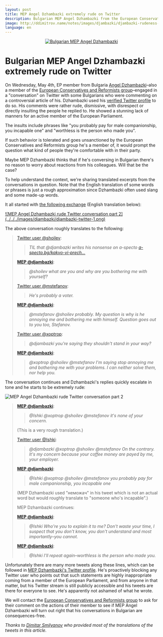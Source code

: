 ```yaml
---
layout: post
title: MEP Angel Dzhambazki extremely rude on Twitter
description: Bulgarian MEP Angel Dzhambazki from the European Conservatives and Reformists group engaged some Bulgarians in conversation on Twitter and was extremely rude, disrespectful and inpolite in a series of tweets on May 4th.
image: http://ddimitrov.name/notes/images/djambazki/djambazki-rudeness-tweet.png
language: en
---
```


<a href="http://www.europarl.europa.eu/meps/en/124873/ANGEL_DZHAMBAZKI_home.html" style="display: block; text-align: center;">
    <img src="../../../images/djambazki/djambazki-rudeness-tweet.png" alt="Bulgarian MEP Angel Dzhambazki" />
</a>

# Bulgarian MEP Angel Dzhambazki extremely rude on Twitter

On Wednesday, May 4th, EP member from Bulgaria [Angel Dzhambazki](http://www.europarl.europa.eu/meps/en/124873/ANGEL_DZHAMBAZKI_home.html)–also a member of the [European Conservatives and Reformists group](http://ecrgroup.eu/)–engaged in a "conversation" on Twitter with some Bulgarians who were commenting on a controversial article of his. Dzhambazki used his [verified Twitter profile](https://twitter.com/djambazki) to do so. His comments were rather rude, dismissive, with disrespect or directly insulting the people he replied to. He showed a stunning lack of manners for an active member of the European Parliament.

The insults include phrases like "you probably pay for male companionship, you incapable one" and "worthless is the person who made you".

If such behavior is tolerated and goes unsanctioned by the European Conservatives and Reformists group he's a member of, it would prompt the question what kind of people they're comfortable with in their party.

Maybe MEP Dzhambazki thinks that if he's conversing in Bulgarian there's no reason to worry about reactions from his colleagues. Will that be the case?

To help understand the context, we're sharing translated excerpts from the conversations in question. Note that the English translation of some words or phrases is just a rough approximation since Dzhambazki often used slang and some made-up words.

It all started with [the following exchange](https://twitter.com/djambazki/status/727860887592251392) (English translation below):

<a href="https://twitter.com/djambazki/status/727860887592251392">
![MEP Angel Dzhambazki rude Twitter conversation part 2](../../../images/djambazki/djambazki-twitter-1.png)
</a>

The above conversation roughly translates to the following:

> [Twitter user @shoilev](https://twitter.com/shoilev/status/727860643144011776):
>
> > _TIL that @djambazki writes his nonsense on a-specto [a-specto.bg/kakvo-vi-prech…](http://a-specto.bg/kakvo-vi-prechat-narodnite-tantsi/)_
>
> [**MEP @djambazki**](https://twitter.com/djambazki/status/727860887592251392):
>
> > _@shoilev what are you and why are you bothering me with yourself?_
>
> [Twitter user @mstefanov](https://twitter.com/mstefanov/status/727861771428614144):
>
> > _He's probably a voter._
>
> [**MEP @djambazki**](https://twitter.com/djambazki/status/727862742225436672):
>
> > _@mstefanov @shoilev probably. My question is why is he annoying me and bothering me with himself. Question goes out to you too, Stefanov._
>
> [Twitter user @xoptrop](https://twitter.com/xoptrop/status/727863210414637057):
>
> > _@djambazki you're saying they shouldn't stand in your way?_
>
> [**MEP @djambazki**](https://twitter.com/djambazki/status/727865481751826433):
>
> > _@xoptrop @shoilev @mstefanov I'm saying stop annoying me and bothering me with your problems. I can neither solve them, nor help you._

The conversation continues and Dzhambazki's replies quickly escalate in tone and he starts to be extremely rude:

![MEP Angel Dzhambazki rude Twitter conversation part 2](../../../images/djambazki/djambazki-twitter-2.png)

> [**MEP @djambazki**](https://twitter.com/djambazki/status/727880513898332160):
>
> > _@Ishki @xoptrop @shoilev @mstefanov it's none of your concern._
>
> (This is a very rough translation.)
>
> [Twitter user @Ishki](https://twitter.com/Ishki/status/727880829993660417):
>
> > _@djambazki @xoptrop @shoilev @mstefanov On the contrary. It's my concern because your coffee money are payed by me, your employer._
>
> [**MEP @djambazki**](https://twitter.com/djambazki/status/727881104234057728):
>
> > _@Ishki @xoptrop @shoilev @mstefanov you probably pay for male companionship, you incapable one_
>
> (MEP Dzhambazki used "неможач" in his tweet which is not an actual word but would roughly translate to "someone who's incapable".)
>
> MEP Dzhambazki continues:
>
> [**MEP @djambazki**](https://twitter.com/djambazki/status/727879822945484801):
>
> > _@Ishki Who're you to explain it to me? Don't waste your time, I suspect that you don't know, you don't understand and most importantly–you cannot._
>
> [**MEP @djambazki**](https://twitter.com/djambazki/status/727880763337756672):
>
> > _@Ishki I'll repeat again–worthless is the person who made you._

Unfortunately there are many more tweets along these lines, which can be followed in [MEP Dzhambazki's Twitter profile](https://twitter.com/djambazki/with_replies). He's proactively blocking any Twitter user who points out that such statements are highly inappropriate coming from a member of the European Parliament, and from anyone in that matter, but his Twitter stream is still publicly accessible and his tweets are there for everyone to see. He's apparently not ashamed of what he wrote.

We will contact the [European Conservatives and Reformists group](https://twitter.com/ecrgroup) to ask for their comment on the actions of their member to see if MEP Angel Dzhambazki will turn out right that his conversations in Bulgarian are consequences-free.

_Thanks to [Dimitar Smilyanov](https://twitter.com/ShadowmarN) who provided most of the translations of the tweets in this article._
